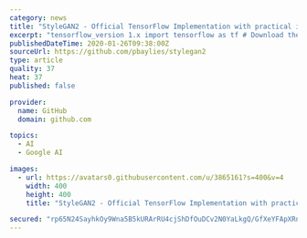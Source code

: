 ```yaml
---
category: news
title: "StyleGAN2 - Official TensorFlow Implementation with practical improvements"
excerpt: "tensorflow_version 1.x import tensorflow as tf # Download the code !git clone https://github.com/skyflynil/stylegan2.git %cd stylegan2 !nvcc test_nvcc.cu -o test_nvcc -run print('Tensorflow version: {}'.format(tf.__version__) ) !nvidia-smi -L print('GPU Identified at: {}'.format(tf.test.gpu_device_name())) Tar your raw data and upload to google ..."
publishedDateTime: 2020-01-26T09:38:00Z
sourceUrl: https://github.com/pbaylies/stylegan2
type: article
quality: 37
heat: 37
published: false

provider:
  name: GitHub
  domain: github.com

topics:
  - AI
  - Google AI

images:
  - url: https://avatars0.githubusercontent.com/u/3865161?s=400&v=4
    width: 400
    height: 400
    title: "StyleGAN2 - Official TensorFlow Implementation with practical improvements"

secured: "rp65N24SayhkOy9Wna5B5kURArRU4cjShDfOuDCv2N0YaLkgQ/GfXeYFApXRnLdhqZGsNDbU5TrU28h2pSHGErP9AIA3MQxH82Ks71eWF0MgM8rjO3Wvv7e3JYEkqiicfv/Sg3/YmFng7HalCimxqBrtPDNdFor0MbAFLu8dI9Ja4Ng1jsuhxzeDxMmWUJeMwmzZjqtJF/eCZQiOXVY7oAvJAnqKagZlbadZoX2qsZefR7c1dcUQruNSBWI9avCRk4wDFqGdBGJvV1yWyhyM5saNWk+yhwDqo/A8W/sQRi9PmZKG7madPUQzNdYvuIAG;3y9/1iYwXdlG4YXqfsA1qQ=="
---
```


